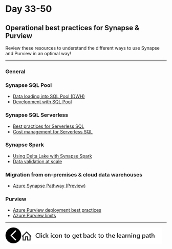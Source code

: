 # Day 33-50
## Operational best practices for Synapse & Purview

Review these resources to understand the different ways to use Synapse and Purview in an optimal way!

---
### General

### Synapse SQL Pool
- [Data loading into SQL Pool (DWH)](https://docs.microsoft.com/en-us/azure/synapse-analytics/sql-data-warehouse/sql-data-warehouse-best-practices)
- [Development with SQL Pool](https://docs.microsoft.com/en-us/azure/synapse-analytics/sql-data-warehouse/sql-data-warehouse-best-practices-development)

### Synapse SQL Serverless
- [Best practices for Serverless SQL](https://docs.microsoft.com/en-us/azure/synapse-analytics/sql/best-practices-sql-on-demand)
- [Cost management for Serverless SQL](https://docs.microsoft.com/en-us/azure/synapse-analytics/sql/data-processed)

### Synapse Spark
- [Using Delta Lake with Synapse Spark](https://docs.microsoft.com/en-us/azure/synapse-analytics/spark/apache-spark-delta-lake-overview?pivots=programming-language-csharp)
- [Data validation at scale](https://techcommunity.microsoft.com/t5/azure-architecture-blog/data-validation-at-scale-with-azure-synapse/ba-p/2051697)

### Migration from on-premises & cloud data warehouses

- [Azure Synapse Pathway (Preview)](https://docs.microsoft.com/en-us/sql/tools/synapse-pathway/azure-synapse-pathway-overview?view=azure-sqldw-latest)


### Purview

- [Azure Purview deployment best practices](https://docs.microsoft.com/en-us/azure/purview/deployment-best-practices)
- [Azure Purview limits](https://docs.microsoft.com/en-us/azure/purview/how-to-manage-quotas)

---


[previous-link]: part6.md
[home-link]: README.md
[<img src="assets/previous.png" width="50" height="50" rotate="180" style="float:left">][previous-link]
[<img src="assets/home_button.png" style="vertical-align:middle">][home-link]

<!-- Note for us: best practices are architectures, landing zones etc. while Patterns and Practices (next part) are examples, code pieces, etc. -->